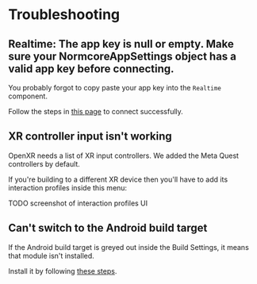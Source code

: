 ﻿# Troubleshooting

## Realtime: The app key is null or empty. Make sure your NormcoreAppSettings object has a valid app key before connecting.
You probably forgot to copy paste your app key into the `Realtime` component.

Follow the steps in [this page](https://normcore.io/documentation/essentials/getting-started#creating-a-normcore-application) to connect successfully.

## XR controller input isn't working
OpenXR needs a list of XR input controllers. We added the Meta Quest controllers by default.

If you're building to a different XR device then you'll have to add its interaction profiles inside this menu:

TODO screenshot of interaction profiles UI

## Can't switch to the Android build target
If the Android build target is greyed out inside the Build Settings, it means that module isn't installed.

Install it by following [these steps](https://docs.unity3d.com/Manual/android-sdksetup.html).
